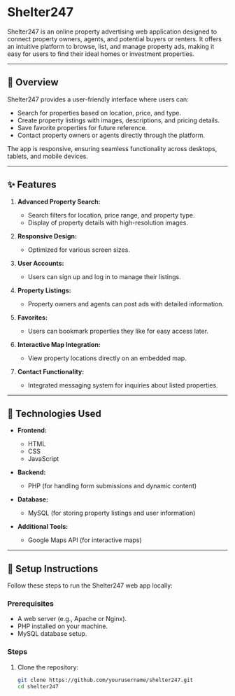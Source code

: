 # Shelter247  

Shelter247 is an online property advertising web application designed to connect property owners, agents, and potential buyers or renters. It offers an intuitive platform to browse, list, and manage property ads, making it easy for users to find their ideal homes or investment properties.  

---

## 🌟 **Overview**  
Shelter247 provides a user-friendly interface where users can:  
- Search for properties based on location, price, and type.  
- Create property listings with images, descriptions, and pricing details.  
- Save favorite properties for future reference.  
- Contact property owners or agents directly through the platform.  

The app is responsive, ensuring seamless functionality across desktops, tablets, and mobile devices.  

---

## ✨ **Features**  
1. **Advanced Property Search:**  
   - Search filters for location, price range, and property type.  
   - Display of property details with high-resolution images.  

2. **Responsive Design:**  
   - Optimized for various screen sizes.  

3. **User Accounts:**  
   - Users can sign up and log in to manage their listings.  

4. **Property Listings:**  
   - Property owners and agents can post ads with detailed information.  

5. **Favorites:**  
   - Users can bookmark properties they like for easy access later.  

6. **Interactive Map Integration:**  
   - View property locations directly on an embedded map.  

7. **Contact Functionality:**  
   - Integrated messaging system for inquiries about listed properties.  

---

## 🔧 **Technologies Used**  
- **Frontend:**  
  - HTML  
  - CSS  
  - JavaScript  

- **Backend:**  
  - PHP (for handling form submissions and dynamic content)  

- **Database:**  
  - MySQL (for storing property listings and user information)  

- **Additional Tools:**  
  - Google Maps API (for interactive maps)  

---

## 🚀 **Setup Instructions**  
Follow these steps to run the Shelter247 web app locally:  

### Prerequisites  
- A web server (e.g., Apache or Nginx).  
- PHP installed on your machine.  
- MySQL database setup.  

### Steps  
1. Clone the repository:  
   ```bash  
   git clone https://github.com/yourusername/shelter247.git  
   cd shelter247  

